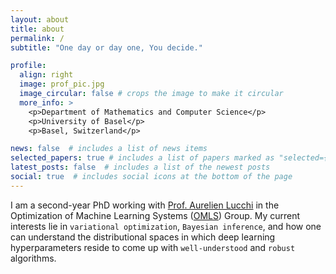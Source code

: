 ```yaml
---
layout: about
title: about
permalink: /
subtitle: "One day or day one, You decide."

profile:
  align: right
  image: prof_pic.jpg
  image_circular: false # crops the image to make it circular
  more_info: >
    <p>Department of Mathematics and Computer Science</p>
    <p>University of Basel</p>
    <p>Basel, Switzerland</p>

news: false  # includes a list of news items
selected_papers: true # includes a list of papers marked as "selected={true}"
latest_posts: false  # includes a list of the newest posts
social: true  # includes social icons at the bottom of the page
---
```


I am a second-year PhD working with [Prof. Aurelien Lucchi](https://omls.dmi.unibas.ch/en/persons/aurelien-lucchi/) in the Optimization of Machine Learning Systems ([OMLS](https://omls.dmi.unibas.ch/en/)) Group. My current interests lie in `variational optimization`, `Bayesian inference`, and how one can understand the distributional spaces in which deep learning hyperparameters reside to come up with `well-understood` and `robust` algorithms.
